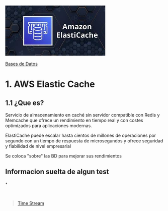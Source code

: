 ![Amazon Elastic Cache](../../00_assets/Bases%20de%20Datos/elasticcache-logo.jpeg)

[Bases de Datos](../../3-Bases_de_Datos/)

# 1. AWS Elastic Cache 

## 1.1 ¿Que es?

Servicio de almacenamiento en caché sin servidor compatible con Redis y Memcache que ofrece un rendimiento en tiempo real y con costes optimizados para aplicaciones modernas. 

ElastiCache puede escalar hasta cientos de millones de operaciones por segundo con un tiempo de respuesta de microsegundos y ofrece seguridad y fiabilidad de nivel empresarial

Se coloca "sobre" las BD para mejorar sus rendimientos

## Informacion suelta de algun test

    * 


<br/>

> [Time Stream](./timeStream.md)

<br/>